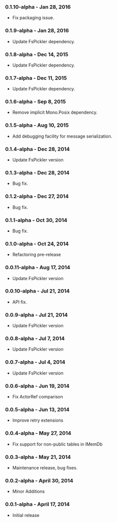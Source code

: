 ### 0.1.10-alpha - Jan 28, 2016
* Fix packaging issue.

### 0.1.9-alpha - Jan 28, 2016
* Update FsPickler dependency.

### 0.1.8-alpha - Dec 14, 2015
* Update FsPickler dependency.

### 0.1.7-alpha - Dec 11, 2015
* Update FsPickler dependency.

### 0.1.6-alpha - Sep 8, 2015
* Remove implicit Mono.Posix dependency.

### 0.1.5-alpha - Aug 10, 2015
* Add debugging facility for message serialization.

### 0.1.4-alpha - Dec 28, 2014
* Update FsPickler version

### 0.1.3-alpha - Dec 28, 2014
* Bug fix.

### 0.1.2-alpha - Dec 27, 2014
* Bug fix.

### 0.1.1-alpha - Oct 30, 2014
* Bug fix.

### 0.1.0-alpha - Oct 24, 2014
* Refactoring pre-release

### 0.0.11-alpha - Aug 17, 2014
* Update FsPickler version

### 0.0.10-alpha - Jul 21, 2014
* API fix.

### 0.0.9-alpha - Jul 21, 2014
* Update FsPickler version

### 0.0.8-alpha - Jul 7, 2014
* Update FsPickler version

### 0.0.7-alpha - Jul 4, 2014
* Update FsPickler version

### 0.0.6-alpha - Jun 19, 2014
* Fix ActorRef comparison

### 0.0.5-alpha - Jun 13, 2014
* Improve retry extensions

### 0.0.4-alpha - May 27, 2014
* Fix support for non-public tables in IMemDb

### 0.0.3-alpha - May 21, 2014
* Maintenance release, bug fixes.

### 0.0.2-alpha - April 30, 2014
* Minor Additions

### 0.0.1-alpha - April 17, 2014
* Initial release
